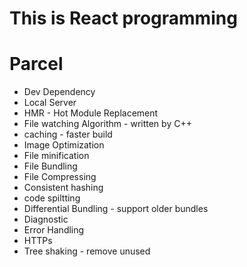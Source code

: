 # This is React programming


# Parcel
- Dev Dependency
- Local Server
- HMR - Hot Module Replacement
- File watching Algorithm - written by C++
- caching - faster build
- Image Optimization
- File minification
- File Bundling
- File Compressing
- Consistent hashing
- code spiltting
- Differential Bundling - support older bundles
- Diagnostic
- Error Handling
- HTTPs
- Tree shaking - remove unused
